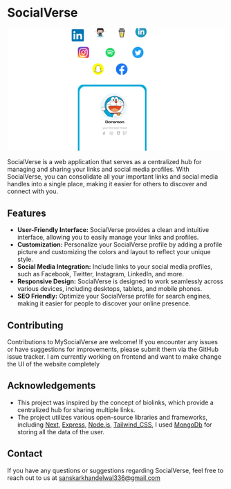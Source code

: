 # SocialVerse
![My Image](./client/public/images/Doremon.png)



SocialVerse is a web application that serves as a centralized hub for managing and sharing your links and social media profiles. With SocialVerse, you can consolidate all your important links and social media handles into a single place, making it easier for others to discover and connect with you.



## Features

- **User-Friendly Interface:** SocialVerse provides a clean and intuitive interface, allowing you to easily manage your links and profiles.
- **Customization:** Personalize your SocialVerse profile by adding a profile picture and customizing the colors and layout to reflect your unique style.
- **Social Media Integration:** Include links to your social media profiles, such as Facebook, Twitter, Instagram, LinkedIn, and more.
- **Responsive Design:** SocialVerse is designed to work seamlessly across various devices, including desktops, tablets, and mobile phones.
- **SEO Friendly:** Optimize your SocialVerse profile for search engines, making it easier for people to discover your online presence.



## Contributing

Contributions to MySocialVerse are welcome! If you encounter any issues or have suggestions for improvements, please submit them via the GitHub issue tracker. 
I am currently working on frontend and want to make change the UI of the website completely 


## Acknowledgements

- This project was inspired by the concept of biolinks, which provide a centralized hub for sharing multiple links.
- The project utilizes various open-source libraries and frameworks, including [Next](https://reactjs.org), [Express](https://expressjs.com),  [Node.js](https://nodejs.org), [Tailwind_CSS](httss://tailwindcss.com), I used [MongoDb](https://mongodb.com) for storing all the data of the user. 


## Contact

If you have any questions or suggestions regarding SocialVerse, feel free to reach out to us at  sanskarkhandelwal336@gmail.com
